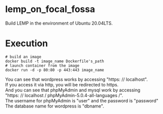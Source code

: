 # lemp_on_focal_fossa
Build LEMP in the environment of Ubuntu 20.04LTS.  

# Execution
```
# build an image
docker build -t image_name Dockerfile's_path
# launch container from the image
docker run -d -p 80:80 -p 443:443 image_name
```
You can see that wordpress works by accessing "https: // localhost".  
If you access it via http, you will be redirected to https.  
And you can see that phpMyAdmin and mysql work by accessing  
"https: // localhost / phpMyAdmin-5.0.4-all-languages /".  
The username for phpMyAdmin is "user" and the password is "password"  
The database name for wordpress is "dbname".
